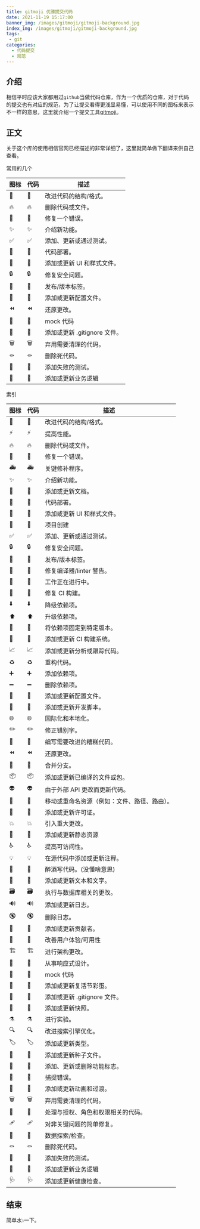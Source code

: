 ```yaml
---
title: gitmoji 优雅提交代码
date: 2021-11-19 15:17:00
banner_img: /images/gitmoji/gitmoji-background.jpg
index_img: /images/gitmoji/gitmoji-background.jpg
tags:
 - git
categories:
  - 代码提交  
  - 规范 
--- 
```


## 介绍  
相信平时应该大家都用过`github`当做代码仓库，作为一个优质的仓库，对于代码的提交也有对应的规范，为了让提交看得更浅显易懂，可以使用不同的图标来表示不一样的意思，这里就介绍一个提交工具[gitmoji](https://gitmoji.dev/)。

## 正文  
关于这个库的使用相信官网已经描述的非常详细了，这里就简单做下翻译来供自己查看。  

常用的几个  

|  图标   | 代码  | 描述  |
|  ----  | ----  | ---- |
| 🎨  | :art: | 改进代码的结构/格式。 |
| 🔥  | :fire: | 删除代码或文件。|
| 🐛  | :bug: | 修复一个错误。 |
| ✨  | :sparkles: | 介绍新功能。 |
| ✅  | :white_check_mark: | 添加、更新或通过测试。 |
| 🚀  | :rocket: | 代码部署。 |
| 💄  | :lipstick: | 添加或更新 UI 和样式文件。 |
| 🔒️  | :lock: | 修复安全问题。 |
| 🔖  | :bookmark: | 发布/版本标签。 |
| 🔧  | :wrench: | 添加或更新配置文件。 |
| ⏪️  | :rewind: | 还原更改。 |
| 🤡  | :clown_face: | mock 代码 |
| 🙈  | :see_no_evil: | 添加或更新 .gitignore 文件。 |
| 🗑️  | :wastebasket: | 弃用需要清理的代码。 |
| ⚰️  | :coffin: | 删除死代码。 |
| 🧪  | :test_tube: | 添加失败的测试。 |
| 👔  | :necktie: | 添加或更新业务逻辑 |


索引  

|  图标   | 代码  | 描述  |
|  ----  | ----  | ---- |
| 🎨  | :art: | 改进代码的结构/格式。 |
| ⚡️  | :zap: | 提高性能。 |
| 🔥  | :fire: | 删除代码或文件。|
| 🐛  | :bug: | 修复一个错误。 |
| 🚑️  | :ambulance: | 关键修补程序。 |
| ✨  | :sparkles: | 介绍新功能。 |
| 📝  | :memo: | 添加或更新文档。 |
| 🚀  | :rocket: | 代码部署。 |
| 💄  | :lipstick: | 添加或更新 UI 和样式文件。 |
| 🎉  | :tada: | 项目创建 |
| ✅  | :white_check_mark: | 添加、更新或通过测试。 |
| 🔒️  | :lock: | 修复安全问题。 |
| 🔖  | :bookmark: | 发布/版本标签。 |
| 🚨  | :rotating_light: | 修复编译器/linter 警告。 |
| 🚧  | :construction: | 工作正在进行中。 |
| 💚  | :green_heart: | 修复 CI 构建。 |
| ⬇️  | :arrow_down: | 降级依赖项。 |
| ⬆️  | :arrow_up: | 升级依赖项。 |
| 📌  | :pushpin: | 将依赖项固定到特定版本。 |
| 👷  | :construction_worker: | 添加或更新 CI 构建系统。 |
| 📈  | :chart_with_upwards_trend: | 添加或更新分析或跟踪代码。 |
| ♻️  | :recycle: | 重构代码。 |
| ➕  | :heavy_plus_sign: | 添加依赖项。 |
| ➖  | :heavy_minus_sign: | 删除依赖项。 |
| 🔧  | :wrench: | 添加或更新配置文件。 |
| 🔨  | :hammer: | 添加或更新开发脚本。 |
| 🌐  | :globe_with_meridians: | 国际化和本地化。 |
| ✏️  | :pencil2: | 修正错别字。 |
| 💩  | :poop: | 编写需要改进的糟糕代码。 |
| ⏪️  | :rewind: | 还原更改。 |
| 🔀  | :twisted_rightwards_arrows: | 合并分支。 |
| 📦️  | :package: | 添加或更新已编译的文件或包。 |
| 👽️  | :alien: | 由于外部 API 更改而更新代码。 |
| 🚚  | :truck: | 移动或重命名资源（例如：文件、路径、路由）。 |
| 📄  | :page_facing_up: | 添加或更新许可证。 |
| 💥  | :boom: | 引入重大更改。 |
| 🍱  | :bento: | 添加或更新静态资源 |
| ♿️  | :wheelchair: | 提高可访问性。 |
| 💡  | :bulb: | 在源代码中添加或更新注释。 |
| 🍻  | :beers: | 醉酒写代码。(没懂啥意思) |
| 💬  | :speech_balloon: | 添加或更新文本和文字。 |
| 🗃️  | :card_file_box: | 执行与数据库相关的更改。 |
| 🔊  | :loud_sound: | 添加或更新日志。 |
| 🔇  | :mute: | 删除日志。 |
| 👥  | :busts_in_silhouette: | 添加或更新贡献者。 |
| 🚸  | :children_crossing: | 改善用户体验/可用性 |
| 🏗️  | :building_construction: | 进行架构更改。 |
| 📱  | :iphone: | 从事响应式设计。 |
| 🤡  | :clown_face: | mock 代码 |
| 🥚  | :egg: | 添加或更新复活节彩蛋。 |
| 🙈  | :see_no_evil: | 添加或更新 .gitignore 文件。 |
| 📸  | :camera_flash: | 添加或更新快照。 |
| ⚗️  | :alembic: | 进行实验。 |
| 🔍️  | :mag: | 改进搜索引擎优化。 |
| 🏷️  | :label: | 添加或更新类型。 |
| 🌱  | :seedling: | 添加或更新种子文件。 |
| 🚩 | :triangular_flag_on_post: | 添加、更新或删除功能标志。 |
| 🥅  | :goal_net: | 捕捉错误。 |
| 💫  | :dizzy: | 添加或更新动画和过渡。 |
| 🗑️  | :wastebasket: | 弃用需要清理的代码。 |
| 🛂  | :passport_control: | 处理与授权、角色和权限相关的代码。 |
| 🩹  | :adhesive_bandage: | 对非关键问题的简单修复。 |
| 🧐  | :monocle_face: | 数据探索/检查。 |
| ⚰️  | :coffin: | 删除死代码。 |
| 🧪  | :test_tube: | 添加失败的测试。 |
| 👔  | :necktie: | 添加或更新业务逻辑 |
| 🩺  | :stethoscope: | 添加或更新健康检查。 |

## 结束  
简单水💧一下。  